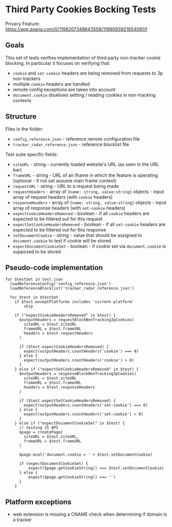 # Third Party Cookies Bocking Tests

Privacy Feature: https://app.asana.com/0/1198207348643509/1199093921854081/f

## Goals

This set of tests verifies implementation of third party non-tracker cookie blocking. In particular it focuses on verifying that:

- `cookie` and `set-cookie` headers are being removed from requests to 3p non-trackers
- multiple `cookie` headers are handled
- remote config exceptions are taken into account
- `document.cookie` disallows setting / reading cookies in non-tracking contexts

## Structure

Files in the folder:
- `config_reference.json` - reference remote configuration file
- `tracker_radar_reference.json` - reference blocklist file

Test suite specific fields:

- `siteURL` - string - currently loaded website's URL (as seen in the URL bar)
- `frameURL` - string - URL of an iframe in which the feature is operating (optional - if not set assume main frame context)
- `requestURL` - string - URL to a request being made
- `requestHeaders` - array of `{name: string, value:string}` objects - input array of request headers (with `cookie` headers)
- `responseHeaders` - array of `{name: string, value:string}` objects - input array of response headers (with `set-cookie` headers)
- `expectCookieHeadersRemoved` - boolean - if all `cookie` headers are expected to be filtered out for this request
- `expectSetCookieHeadersRemoved` - boolean - if all `set-cookie` headers are expected to be filtered out for this response
- `setDocumentCookie` - string - value that should be assigned to `document.cookie` to test if cookie will be stored
- `expectDocumentCookieSet` - boolean - if cookie set via `document.cookie` is supposed to be stored

## Pseudo-code implementation

```
for $testSet in test.json
  loadReferenceConfig('config_reference.json')
  loadReferenceBlocklist('tracker_radar_reference.json')

  for $test in $testSet
    if $test.exceptPlatforms includes 'current-platform'
        skip

    if ("expectCookieHeadersRemoved" in $test) {
      $outputHeaders = requestBlockNonTracking3pCookies(
        siteURL = $test.siteURL
        frameURL = $test.frameURL
        headers = $test.requestHeaders
      )
      
      if ($test.expectCookieHeadersRemoved) {
        expect(outputHeaders.countHeaders('cookie') === 0)
      } else {
        expect(outputHeaders.countHeaders('cookie') > 0)
      }
    } else if ("expectSetCookieHeadersRemoved" in $test) {
      $outputHeaders = responseBlockNonTracking3pCookies(
        siteURL = $test.siteURL
        frameURL = $test.frameURL
        headers = $test.responseHeaders
      )
      
      if ($test.expectSetCookieHeadersRemoved) {
        expect(outputHeaders.countHeaders('set-cookie') === 0)
      } else {
        expect(outputHeaders.countHeaders('set-cookie') > 0)
      }
    } else if ("expectDocumentCookieSet" in $test) {
      // testing JS API
      $page = createPage(
        siteURL = $test.siteURL,
        frameURL = $test.frameURL
      )

      $page.eval('document.cookie = ' + $test.setDocumentCookie)
      
      if (expectDocumentCookieSet) {
          expect($page.getCookieString() === $test.setDocumentCookie)
      } else {
          expect($page.getCookieString() === '')
      }
    }
```

## Platform exceptions

- web extension is missing a CNAME check when determining if domain is a tracker
